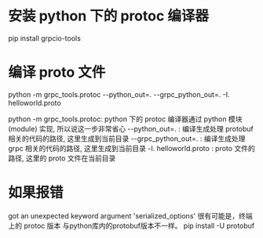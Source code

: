 # 安装 python 下的 protoc 编译器
pip install grpcio-tools

# 编译 proto 文件
python -m grpc_tools.protoc --python_out=. --grpc_python_out=. -I. helloworld.proto

python -m grpc_tools.protoc: python 下的 protoc 编译器通过 python 模块(module) 实现, 所以说这一步非常省心
--python_out=. : 编译生成处理 protobuf 相关的代码的路径, 这里生成到当前目录
--grpc_python_out=. : 编译生成处理 grpc 相关的代码的路径, 这里生成到当前目录
-I. helloworld.proto : proto 文件的路径, 这里的 proto 文件在当前目录


# 如果报错
got an unexpected keyword argument 'serialized_options'
很有可能是，终端上的 protoc 版本 与python库内的protobuf版本不一样。
pip install -U protobuf
